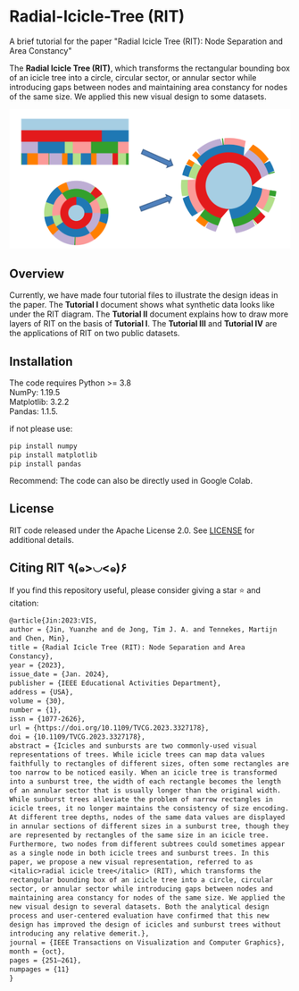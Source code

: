 # Radial-Icicle-Tree (RIT)
A brief tutorial for the paper "Radial Icicle Tree (RIT): Node Separation and Area Constancy"

The **Radial Icicle Tree (RIT)**, which transforms the rectangular bounding box of an icicle tree into a circle, circular sector, or annular sector
while introducing gaps between nodes and maintaining area constancy for nodes of the same size. We applied this new visual design to some datasets. 

![image](images/rit_figure.png)

## Overview
Currently, we have made four tutorial files to illustrate the design ideas in the paper. The **Tutorial I** document shows what synthetic data looks like under the RIT diagram. 
The **Tutorial II** document explains how to draw more layers of RIT on the basis of **Tutorial I**. The **Tutorial III** and **Tutorial IV** are the applications of RIT on two public datasets.

## Installation

The code requires Python >= 3.8  
NumPy: 1.19.5  
Matplotlib: 3.2.2  
Pandas: 1.1.5.  

if not please use:
```
pip install numpy
pip install matplotlib
pip install pandas
```

Recommend:
The code can also be directly used in Google Colab.

## License

RIT code released under the Apache License 2.0. See [LICENSE](LICENSE) for additional details.

## Citing RIT ٩(๑>◡<๑)۶

If you find this repository useful, please consider giving a star :star: and citation:

```
@article{Jin:2023:VIS,
author = {Jin, Yuanzhe and de Jong, Tim J. A. and Tennekes, Martijn and Chen, Min},
title = {Radial Icicle Tree (RIT): Node Separation and Area Constancy},
year = {2023},
issue_date = {Jan. 2024},
publisher = {IEEE Educational Activities Department},
address = {USA},
volume = {30},
number = {1},
issn = {1077-2626},
url = {https://doi.org/10.1109/TVCG.2023.3327178},
doi = {10.1109/TVCG.2023.3327178},
abstract = {Icicles and sunbursts are two commonly-used visual representations of trees. While icicle trees can map data values faithfully to rectangles of different sizes, often some rectangles are too narrow to be noticed easily. When an icicle tree is transformed into a sunburst tree, the width of each rectangle becomes the length of an annular sector that is usually longer than the original width. While sunburst trees alleviate the problem of narrow rectangles in icicle trees, it no longer maintains the consistency of size encoding. At different tree depths, nodes of the same data values are displayed in annular sections of different sizes in a sunburst tree, though they are represented by rectangles of the same size in an icicle tree. Furthermore, two nodes from different subtrees could sometimes appear as a single node in both icicle trees and sunburst trees. In this paper, we propose a new visual representation, referred to as <italic>radial icicle tree</italic> (RIT), which transforms the rectangular bounding box of an icicle tree into a circle, circular sector, or annular sector while introducing gaps between nodes and maintaining area constancy for nodes of the same size. We applied the new visual design to several datasets. Both the analytical design process and user-centered evaluation have confirmed that this new design has improved the design of icicles and sunburst trees without introducing any relative demerit.},
journal = {IEEE Transactions on Visualization and Computer Graphics},
month = {oct},
pages = {251–261},
numpages = {11}
}
```
